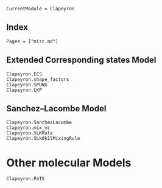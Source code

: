 ```@meta
CurrentModule = Clapeyron
```

## Index

```@index
Pages = ["misc.md"]
```

## Extended Corresponding states Model

```@docs
Clapeyron.ECS
Clapeyron.shape_factors
Clapeyron.SPUNG
Clapeyron.LKP
```

## Sanchez–Lacombe Model

```@docs
Clapeyron.SanchezLacombe
Clapeyron.mix_vε
Clapeyron.SLKRule
Clapeyron.SLk0k1lMixingRule
```

# Other molecular Models

```@docs
Clapeyron.PeTS
```
